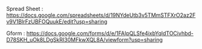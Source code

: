 Spread Sheet : https://docs.google.com/spreadsheets/d/19NYdeUtb3v5TMmSTFXrO2az2Fv9V1BlrFzUBFOQuukE/edit?usp=sharing 

Gform : https://docs.google.com/forms/d/e/1FAIpQLSfe4ixbYqldTOCivhbd-D78SKH_uOk8LDgSkRI30MFkwXQL8A/viewform?usp=sharing
